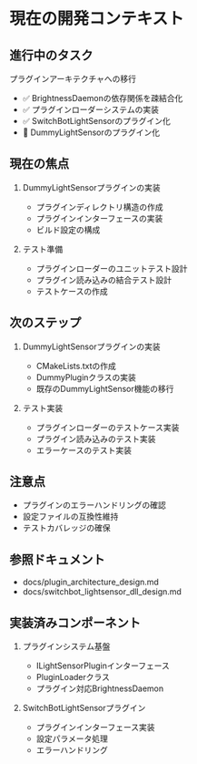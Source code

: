 # 現在の開発コンテキスト

## 進行中のタスク
プラグインアーキテクチャへの移行
- ✅ BrightnessDaemonの依存関係を疎結合化
- ✅ プラグインローダーシステムの実装
- ✅ SwitchBotLightSensorのプラグイン化
- 🔄 DummyLightSensorのプラグイン化

## 現在の焦点
1. DummyLightSensorプラグインの実装
   - プラグインディレクトリ構造の作成
   - プラグインインターフェースの実装
   - ビルド設定の構成

2. テスト準備
   - プラグインローダーのユニットテスト設計
   - プラグイン読み込みの結合テスト設計
   - テストケースの作成

## 次のステップ
1. DummyLightSensorプラグインの実装
   - CMakeLists.txtの作成
   - DummyPluginクラスの実装
   - 既存のDummyLightSensor機能の移行

2. テスト実装
   - プラグインローダーのテストケース実装
   - プラグイン読み込みのテスト実装
   - エラーケースのテスト実装

## 注意点
- プラグインのエラーハンドリングの確認
- 設定ファイルの互換性維持
- テストカバレッジの確保

## 参照ドキュメント
- docs/plugin_architecture_design.md
- docs/switchbot_lightsensor_dll_design.md

## 実装済みコンポーネント
1. プラグインシステム基盤
   - ILightSensorPluginインターフェース
   - PluginLoaderクラス
   - プラグイン対応BrightnessDaemon

2. SwitchBotLightSensorプラグイン
   - プラグインインターフェース実装
   - 設定パラメータ処理
   - エラーハンドリング
